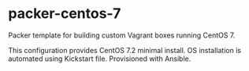 # packer-centos-7

Packer template for building custom Vagrant boxes running CentOS 7.

This configuration provides CentOS 7.2 minimal install. OS installation is automated using Kickstart file. Provisioned with Ansible.
